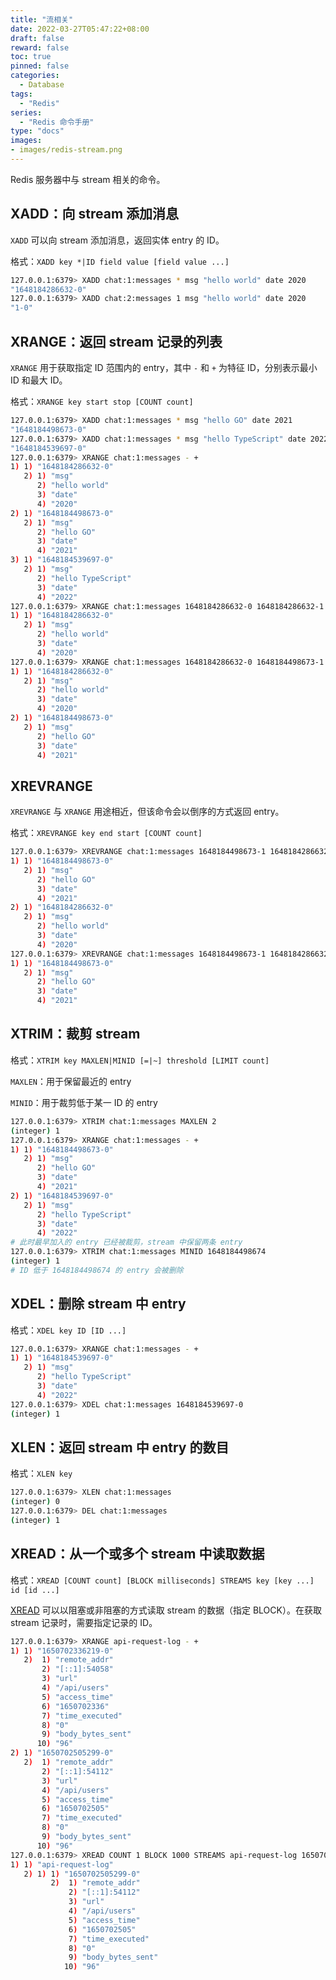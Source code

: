 ```yaml
---
title: "流相关"
date: 2022-03-27T05:47:22+08:00
draft: false
reward: false
toc: true
pinned: false
categories:
  - Database
tags:
  - "Redis"
series:
  - "Redis 命令手册"
type: "docs"
images:
- images/redis-stream.png
---
```


Redis 服务器中与 stream 相关的命令。

<!--more-->

## XADD：向 stream 添加消息

`XADD` 可以向 stream 添加消息，返回实体 entry 的 ID。

格式：`XADD key *|ID field value [field value ...]`

```bash
127.0.0.1:6379> XADD chat:1:messages * msg "hello world" date 2020
"1648184286632-0"
127.0.0.1:6379> XADD chat:2:messages 1 msg "hello world" date 2020
"1-0"
```

## XRANGE：返回 stream 记录的列表

`XRANGE` 用于获取指定 ID 范围内的 entry，其中 `-` 和 `+` 为特征 ID，分别表示最小 ID 和最大 ID。

格式：`XRANGE key start stop [COUNT count]`

```bash
127.0.0.1:6379> XADD chat:1:messages * msg "hello GO" date 2021
"1648184498673-0"
127.0.0.1:6379> XADD chat:1:messages * msg "hello TypeScript" date 2022
"1648184539697-0"
127.0.0.1:6379> XRANGE chat:1:messages - +
1) 1) "1648184286632-0"
   2) 1) "msg"
      2) "hello world"
      3) "date"
      4) "2020"
2) 1) "1648184498673-0"
   2) 1) "msg"
      2) "hello GO"
      3) "date"
      4) "2021"
3) 1) "1648184539697-0"
   2) 1) "msg"
      2) "hello TypeScript"
      3) "date"
      4) "2022"
127.0.0.1:6379> XRANGE chat:1:messages 1648184286632-0 1648184286632-1
1) 1) "1648184286632-0"
   2) 1) "msg"
      2) "hello world"
      3) "date"
      4) "2020"
127.0.0.1:6379> XRANGE chat:1:messages 1648184286632-0 1648184498673-1
1) 1) "1648184286632-0"
   2) 1) "msg"
      2) "hello world"
      3) "date"
      4) "2020"
2) 1) "1648184498673-0"
   2) 1) "msg"
      2) "hello GO"
      3) "date"
      4) "2021"
```

## XREVRANGE

`XREVRANGE` 与 `XRANGE` 用途相近，但该命令会以倒序的方式返回 entry。

格式：`XREVRANGE key end start [COUNT count]`

```bash
127.0.0.1:6379> XREVRANGE chat:1:messages 1648184498673-1 1648184286632-0
1) 1) "1648184498673-0"
   2) 1) "msg"
      2) "hello GO"
      3) "date"
      4) "2021"
2) 1) "1648184286632-0"
   2) 1) "msg"
      2) "hello world"
      3) "date"
      4) "2020"
127.0.0.1:6379> XREVRANGE chat:1:messages 1648184498673-1 1648184286632-0 COUNT 1
1) 1) "1648184498673-0"
   2) 1) "msg"
      2) "hello GO"
      3) "date"
      4) "2021"
```

## XTRIM：裁剪 stream

格式：`XTRIM key MAXLEN|MINID [=|~] threshold [LIMIT count]`

`MAXLEN`：用于保留最近的 entry

`MINID`：用于裁剪低于某一 ID 的 entry

```bash
127.0.0.1:6379> XTRIM chat:1:messages MAXLEN 2
(integer) 1
127.0.0.1:6379> XRANGE chat:1:messages - +
1) 1) "1648184498673-0"
   2) 1) "msg"
      2) "hello GO"
      3) "date"
      4) "2021"
2) 1) "1648184539697-0"
   2) 1) "msg"
      2) "hello TypeScript"
      3) "date"
      4) "2022"
# 此时最早加入的 entry 已经被裁剪，stream 中保留两条 entry
127.0.0.1:6379> XTRIM chat:1:messages MINID 1648184498674
(integer) 1
# ID 低于 1648184498674 的 entry 会被删除
```

## XDEL：删除 stream 中 entry

格式：`XDEL key ID [ID ...]`

```bash
127.0.0.1:6379> XRANGE chat:1:messages - +
1) 1) "1648184539697-0"
   2) 1) "msg"
      2) "hello TypeScript"
      3) "date"
      4) "2022"
127.0.0.1:6379> XDEL chat:1:messages 1648184539697-0
(integer) 1
```

## XLEN：返回 stream 中 entry 的数目

格式：`XLEN key`

```bash
127.0.0.1:6379> XLEN chat:1:messages
(integer) 0
127.0.0.1:6379> DEL chat:1:messages
(integer) 1
```

## XREAD：从一个或多个 stream 中读取数据

格式：`XREAD [COUNT count] [BLOCK milliseconds] STREAMS key [key ...] id [id ...]`

[XREAD](https://redis.io/commands/xread/) 可以以阻塞或非阻塞的方式读取 stream 的数据（指定 BLOCK）。在获取 stream 记录时，需要指定记录的 ID。

```bash
127.0.0.1:6379> XRANGE api-request-log - +
1) 1) "1650702336219-0"
   2)  1) "remote_addr"
       2) "[::1]:54058"
       3) "url"
       4) "/api/users"
       5) "access_time"
       6) "1650702336"
       7) "time_executed"
       8) "0"
       9) "body_bytes_sent"
      10) "96"
2) 1) "1650702505299-0"
   2)  1) "remote_addr"
       2) "[::1]:54112"
       3) "url"
       4) "/api/users"
       5) "access_time"
       6) "1650702505"
       7) "time_executed"
       8) "0"
       9) "body_bytes_sent"
      10) "96"
127.0.0.1:6379> XREAD COUNT 1 BLOCK 1000 STREAMS api-request-log 1650702336219-0
1) 1) "api-request-log"
   2) 1) 1) "1650702505299-0"
         2)  1) "remote_addr"
             2) "[::1]:54112"
             3) "url"
             4) "/api/users"
             5) "access_time"
             6) "1650702505"
             7) "time_executed"
             8) "0"
             9) "body_bytes_sent"
            10) "96"
```

